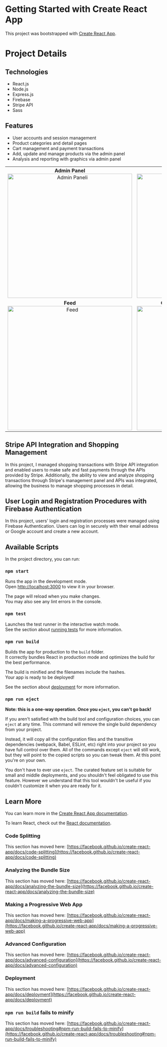 # Getting Started with Create React App

This project was bootstrapped with [Create React App](https://github.com/facebook/create-react-app).

# Project Details

## Technologies

- React.js
- Node.js
- Express.js
- Firebase
- Stripe API
- Sass

## Features

- User accounts and session management
- Product categories and detail pages
- Cart management and payment transactions
- Add, update and manage products via the admin panel
- Analysis and reporting with graphics via admin panel


<table style="border-collapse: collapse; width: 100%;">
  <tr style="border: none;">
    <td style="border: none;" align="center">
      <strong>Admin Panel</strong><br>
      <img src="https://i.hizliresim.com/m1niiyg.png" alt="Admin Paneli" width="400">
    </td>
    <td style="border: none;" align="center">
      <strong>Login and Register Page</strong><br>
      <img src="https://i.hizliresim.com/1kw9hzs.png" alt="Authentication" width="400">
    </td>
  </tr>
  <tr style="border: none;">
    <td style="border: none;" align="center">
      <strong>Feed</strong><br>
      <img src="https://i.hizliresim.com/t1h84y5.png" alt="Feed" width="400">
    </td>
    <td style="border: none;" align="center">
      <strong>Cart and Payment Transactions</strong><br>
      <img src="https://i.hizliresim.com/hlvcdc0.png" alt="Sepet" width="400">
    </td>
  </tr>
</table>






## Stripe API Integration and Shopping Management

In this project, I managed shopping transactions with Stripe API integration and enabled users to make safe and fast payments through the APIs provided by Stripe. Additionally, the ability to view and analyze shopping transactions through Stripe's management panel and APIs was integrated, allowing the business to manage shopping processes in detail.

## User Login and Registration Procedures with Firebase Authentication

In this project, users' login and registration processes were managed using Firebase Authentication. Users can log in securely with their email address or Google account and create a new account.

## Available Scripts

In the project directory, you can run:

### `npm start`

Runs the app in the development mode.\
Open [http://localhost:3000](http://localhost:3000) to view it in your browser.

The page will reload when you make changes.\
You may also see any lint errors in the console.

### `npm test`

Launches the test runner in the interactive watch mode.\
See the section about [running tests](https://facebook.github.io/create-react-app/docs/running-tests) for more information.

### `npm run build`

Builds the app for production to the `build` folder.\
It correctly bundles React in production mode and optimizes the build for the best performance.

The build is minified and the filenames include the hashes.\
Your app is ready to be deployed!

See the section about [deployment](https://facebook.github.io/create-react-app/docs/deployment) for more information.

### `npm run eject`

**Note: this is a one-way operation. Once you `eject`, you can't go back!**

If you aren't satisfied with the build tool and configuration choices, you can `eject` at any time. This command will remove the single build dependency from your project.

Instead, it will copy all the configuration files and the transitive dependencies (webpack, Babel, ESLint, etc) right into your project so you have full control over them. All of the commands except `eject` will still work, but they will point to the copied scripts so you can tweak them. At this point you're on your own.

You don't have to ever use `eject`. The curated feature set is suitable for small and middle deployments, and you shouldn't feel obligated to use this feature. However we understand that this tool wouldn't be useful if you couldn't customize it when you are ready for it.

## Learn More

You can learn more in the [Create React App documentation](https://facebook.github.io/create-react-app/docs/getting-started).

To learn React, check out the [React documentation](https://reactjs.org/).

### Code Splitting

This section has moved here: [https://facebook.github.io/create-react-app/docs/code-splitting](https://facebook.github.io/create-react-app/docs/code-splitting)

### Analyzing the Bundle Size

This section has moved here: [https://facebook.github.io/create-react-app/docs/analyzing-the-bundle-size](https://facebook.github.io/create-react-app/docs/analyzing-the-bundle-size)

### Making a Progressive Web App

This section has moved here: [https://facebook.github.io/create-react-app/docs/making-a-progressive-web-app](https://facebook.github.io/create-react-app/docs/making-a-progressive-web-app)

### Advanced Configuration

This section has moved here: [https://facebook.github.io/create-react-app/docs/advanced-configuration](https://facebook.github.io/create-react-app/docs/advanced-configuration)

### Deployment

This section has moved here: [https://facebook.github.io/create-react-app/docs/deployment](https://facebook.github.io/create-react-app/docs/deployment)

### `npm run build` fails to minify

This section has moved here: [https://facebook.github.io/create-react-app/docs/troubleshooting#npm-run-build-fails-to-minify](https://facebook.github.io/create-react-app/docs/troubleshooting#npm-run-build-fails-to-minify)
